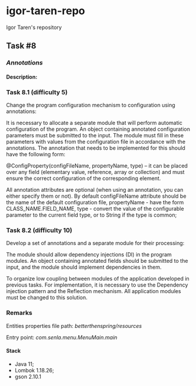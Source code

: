 # igor-taren-repo

Igor Taren's repository

## Task #8

### _Annotations_

#### Description:

### Task 8.1 (difficulty 5)

Change the program configuration mechanism to configuration using annotations:

It is necessary to allocate a separate module that will perform automatic configuration of the program. An object
containing annotated configuration parameters must be submitted to the input. The module must fill in these parameters
with values from the configuration file in accordance with the annotations. The annotation that needs to be implemented
for this should have the following form:

@ConfigProperty(configFileName, propertyName, type) – it can be placed over any field (elementary value, reference,
array or collection) and must ensure the correct configuration of the corresponding element.

All annotation attributes are optional (when using an annotation, you can either specify them or not). By default
сonfigFileName attribute should be the name of the default configuration file,
propertyName - have the form CLASS_NAME.FIELD_NAME, type - convert the value of the configurable parameter to
the current field type, or to String if the type is common;

### Task 8.2 (difficulty 10)

Develop a set of annotations and a separate module for their processing:

The module should allow dependency injections (DI) in the program modules. An object containing annotated fields
should be submitted to the input, and the module should implement dependencies in them.

To organize low coupling between modules of the application developed in previous tasks. For implementation,
it is necessary to use the Dependency injection pattern and the Reflection mechanism. All application modules
must be changed to this solution.

### Remarks

Entities properties file path:
*betterthenspring/resources*

Entry point:
*com.senla.menu.MenuMain.main*

#### Stack

- Java 11;
- Lombok 1.18.26;
- gson 2.10.1
